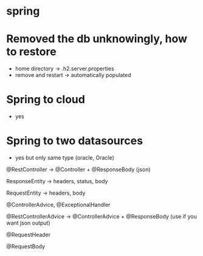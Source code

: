 # spring

# Removed the db unknowingly, how to restore

- home directory -> .h2.server.properties
- remove and restart -> automatically populated

# Spring to cloud
- yes

# Spring to two datasources
- yes but only same type (oracle, Oracle)



@RestController -> @Controller + @ResponseBody (json)

ResponseEntity<T> -> headers, status, body

RequestEntity<T> -> headers, body

@ControllerAdvice, @ExceptionalHandler

@RestControllerAdvice -> @ControllerAdvice + @ResponseBody (use if you want json output)

@RequestHeader

@RequestBody




  